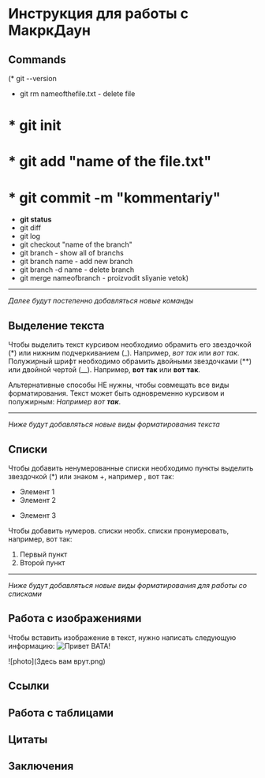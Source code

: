 # Инструкция для работы с МакркДаун

## Commands

(* git --version
* git rm nameofthefile.txt - delete file
# * git init
# * git add "name of the file.txt"
# * git commit -m "kommentariy"
* **git status**
* git diff
* git log
* git checkout "name of the branch"
* git branch - show all of branchs
* git branch name - add new branch
* git branch -d name - delete branch
* git merge nameofbranch - proizvodit sliyanie vetok)
***
*Далее будут постепенно добавляться новые команды*

## Выделение текста

Чтобы выделить текст курсивом необходимо обрамить его звездочкой (*) или нижним подчеркиванием (_). Например, *вот так* или _вот так_.
Полужирный шрифт необходимо обрамить двойными звездочками (**) или двойной чертой (__). Например, **вот так** или __вот так__.

Альтернативные способы НЕ нужны, чтобы совмещать все виды форматирования. Текст может быть одновременно курсивом и полужирным:
_Например вот **так**_.
***
*Ниже будут добавляться новые виды форматирования текста*

## Списки

Чтобы добавить ненумерованные списки необходимо пункты выделить звездочкой (*) или знаком +, например , вот так:
* Элемент 1
* Элемент 2
+ Элемент 3

Чтобы добавить нумеров. списки необх. списки пронумеровать, например, вот так:
1. Первый пункт
2. Второй пункт
***
*Ниже будут добавляться новые виды форматирования для работы со списками*

## Работа с изображениями

Чтобы вставить изображение в текст, нужно написать следующую информацию: ![Привет ВАТА!](%D0%92%D0%B0%D1%82%D0%B0.jpeg)

![photo](Здесь вам врут.png)

## Ссылки

## Работа с таблицами 

## Цитаты 

## Заключения